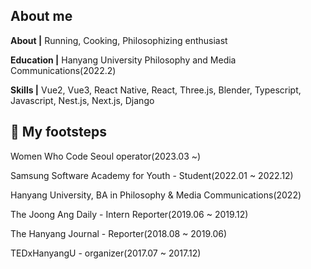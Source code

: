 ## About me

<p><strong>About |</strong> Running, Cooking, Philosophizing enthusiast</p>
<p><strong>Education |</strong> Hanyang University Philosophy and Media Communications(2022.2)</p>
<p><strong>Skills |</strong> Vue2, Vue3, React Native, React, Three.js, Blender, Typescript, Javascript, Nest.js, Next.js, Django</p>


## 🌱 My footsteps

<p>Women Who Code Seoul operator(2023.03 ~)</p>
<p>Samsung Software Academy for Youth - Student(2022.01 ~ 2022.12)</p>
<p>Hanyang University, BA in Philosophy & Media Communications(2022)</p>
<p>The Joong Ang Daily - Intern Reporter(2019.06 ~ 2019.12)</p>
<p>The Hanyang Journal - Reporter(2018.08 ~ 2019.06)</p>
<p>TEDxHanyangU - organizer(2017.07 ~ 2017.12)</p>
